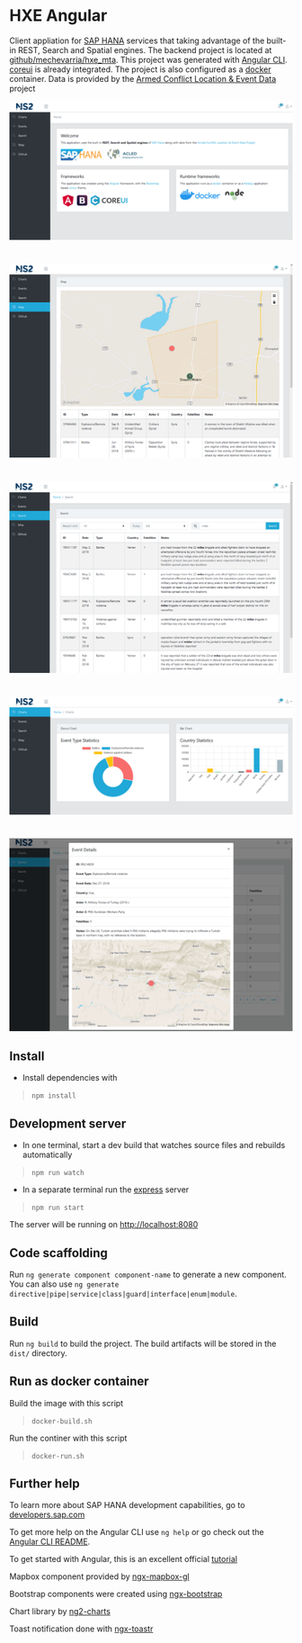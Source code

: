 # HXE Angular

Client appliation for [SAP HANA](https://www.sap.com/products/hana.html) services that taking advantage of the built-in REST, Search and Spatial engines. The backend project is located at [github/mechevarria/hxe_mta](https://github.com/mechevarria/hxe_mta). This project was generated with [Angular CLI](https://github.com/angular/angular-cli). [coreui](https://coreui.io/docs/getting-started/introduction/) is already integrated.  The project is also configured as a [docker](https://docs.docker.com/install/) container. Data is provided by the [Armed Conflict Location & Event Data](https://www.acleddata.com) project

 ![home.png](screenshots/home.png)
#
 ![map.png](screenshots/map.png)
#
 ![search.png](screenshots/search.png)
#
 ![chart.png](screenshots/chart.png)
#
 ![event.png](screenshots/event.png)

## Install

* Install dependencies with 
>`npm install`

## Development server

* In one terminal, start a dev build that watches source files and rebuilds automatically

> `npm run watch`

* In a separate terminal run the [express](https://expressjs.com/) server

>`npm run start`

The server will be running on [http://localhost:8080](http://localhost:8080)

## Code scaffolding

Run `ng generate component component-name` to generate a new component. You can also use `ng generate directive|pipe|service|class|guard|interface|enum|module`.

## Build

Run `ng build` to build the project. The build artifacts will be stored in the `dist/` directory.

## Run as docker container

Build the image with this script

> `docker-build.sh`

Run the continer with this script

> `docker-run.sh`  

## Further help

To learn more about SAP HANA development capabilities, go to [developers.sap.com](https://developers.sap.com/)

To get more help on the Angular CLI use `ng help` or go check out the [Angular CLI README](https://github.com/angular/angular-cli/blob/master/README.md).

To get started with Angular, this is an excellent official [tutorial](https://angular.io/tutorial)

Mapbox component provided by [ngx-mapbox-gl](https://github.com/Wykks/ngx-mapbox-gl)

Bootstrap components were created using [ngx-bootstrap](https://github.com/valor-software/ngx-bootstrap)

Chart library by [ng2-charts](https://valor-software.com/ng2-charts/)

Toast notification done with [ngx-toastr](https://scttcper.github.io/ngx-toastr/)
